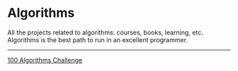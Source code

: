 # Algorithms

All the projects related to algorithms: courses, books, learning, etc. Algorithms is the best path to run in an excellent programmer.

---

[100 Algorithms Challenge](https://github.com/BlackRoadCode/Algorithms/tree/main/100-algorithms-challenge)